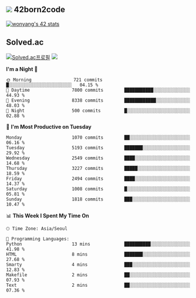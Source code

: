 
## <img src="https://img.shields.io/badge/-000000?style=flat&logo=42&logoColor=white"> 42born2code
<!--[![wonyang's 42 stats](https://badge42.vercel.app/api/v2/cl5nhe5b6007809kydha7ht42/stats?cursusId=21&coalitionId=88)](https://profile.intra.42.fr/users/wonyang)-->

[![wonyang's 42 stats](https://badge.mediaplus.ma/starryblue/wonyang?1337Badge=off&UM6P=off)](https://github.com/oakoudad/badge42)

## Solved.ac
[![Solved.ac프로필](http://mazassumnida.wtf/api/v2/generate_badge?boj=bennyws)](https://solved.ac/bennyws)
<a href="https://solved.ac/bennyws"><img src="http://mazandi.herokuapp.com/api?handle=bennyws&theme=cold"/></a>

<!--START_SECTION:waka-->
**I'm a Night 🦉** 

```text
🌞 Morning                721 commits         █░░░░░░░░░░░░░░░░░░░░░░░░   04.15 % 
🌆 Daytime                7800 commits        ███████████░░░░░░░░░░░░░░   44.93 % 
🌃 Evening                8338 commits        ████████████░░░░░░░░░░░░░   48.03 % 
🌙 Night                  500 commits         █░░░░░░░░░░░░░░░░░░░░░░░░   02.88 % 
```
📅 **I'm Most Productive on Tuesday** 

```text
Monday                   1070 commits        ██░░░░░░░░░░░░░░░░░░░░░░░   06.16 % 
Tuesday                  5193 commits        ███████░░░░░░░░░░░░░░░░░░   29.92 % 
Wednesday                2549 commits        ████░░░░░░░░░░░░░░░░░░░░░   14.68 % 
Thursday                 3227 commits        █████░░░░░░░░░░░░░░░░░░░░   18.59 % 
Friday                   2494 commits        ████░░░░░░░░░░░░░░░░░░░░░   14.37 % 
Saturday                 1008 commits        █░░░░░░░░░░░░░░░░░░░░░░░░   05.81 % 
Sunday                   1818 commits        ███░░░░░░░░░░░░░░░░░░░░░░   10.47 % 
```


📊 **This Week I Spent My Time On** 

```text
🕑︎ Time Zone: Asia/Seoul

💬 Programming Languages: 
Python                   13 mins             ██████████░░░░░░░░░░░░░░░   41.98 % 
HTML                     8 mins              ███████░░░░░░░░░░░░░░░░░░   27.68 % 
Smarty                   4 mins              ███░░░░░░░░░░░░░░░░░░░░░░   12.83 % 
Makefile                 2 mins              ██░░░░░░░░░░░░░░░░░░░░░░░   07.93 % 
Text                     2 mins              ██░░░░░░░░░░░░░░░░░░░░░░░   07.36 % 
```


<!--END_SECTION:waka-->

